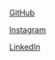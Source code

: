 [GitHub](https://github.com/darshanchaithram)

[Instagram](https://instagram.com/_darshan__suresh_)

[LinkedIn](https://linkedin.com/darshan-chaithram)
